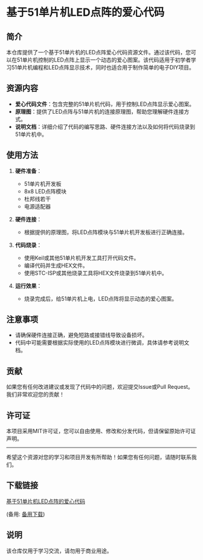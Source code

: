 # 基于51单片机LED点阵的爱心代码

## 简介

本仓库提供了一个基于51单片机的LED点阵爱心代码资源文件。通过该代码，您可以在51单片机控制的LED点阵上显示一个动态的爱心图案。该代码适用于初学者学习51单片机编程和LED点阵显示技术，同时也适合用于制作简单的电子DIY项目。

## 资源内容

- **爱心代码文件**：包含完整的51单片机代码，用于控制LED点阵显示爱心图案。
- **原理图**：提供了LED点阵与51单片机的连接原理图，帮助您理解硬件连接方式。
- **说明文档**：详细介绍了代码的编写思路、硬件连接方法以及如何将代码烧录到51单片机中。

## 使用方法

1. **硬件准备**：
   - 51单片机开发板
   - 8x8 LED点阵模块
   - 杜邦线若干
   - 电源适配器

2. **硬件连接**：
   - 根据提供的原理图，将LED点阵模块与51单片机开发板进行正确连接。

3. **代码烧录**：
   - 使用Keil或其他51单片机开发工具打开代码文件。
   - 编译代码并生成HEX文件。
   - 使用STC-ISP或其他烧录工具将HEX文件烧录到51单片机中。

4. **运行效果**：
   - 烧录完成后，给51单片机上电，LED点阵将显示动态的爱心图案。

## 注意事项

- 请确保硬件连接正确，避免短路或接错线导致设备损坏。
- 代码中可能需要根据实际使用的LED点阵模块进行微调，具体请参考说明文档。

## 贡献

如果您有任何改进建议或发现了代码中的问题，欢迎提交Issue或Pull Request。我们非常欢迎您的贡献！

## 许可证

本项目采用MIT许可证，您可以自由使用、修改和分发代码，但请保留原始许可证声明。

---

希望这个资源对您的学习和项目开发有所帮助！如果您有任何问题，请随时联系我们。

## 下载链接
[基于51单片机LED点阵的爱心代码](https://pan.quark.cn/s/89730e0d6546) 

(备用: [备用下载](https://pan.baidu.com/s/1jgTDqLApk92Nh7SYcVMl0g?pwd=1234))

## 说明

该仓库仅用于学习交流，请勿用于商业用途。
